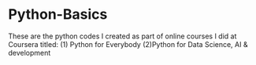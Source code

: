 # Python-Basics
These are the python codes I created as part of online courses I did at Coursera titled:
  (1) Python for Everybody
  (2)Python for Data Science, AI &amp; development
